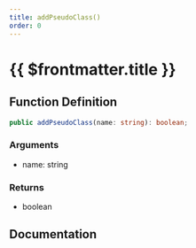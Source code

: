 ```yaml
---
title: addPseudoClass()
order: 0
---
```


# {{ $frontmatter.title }}

<!--@include: ./addPseudoClass_partial_header.md-->

## Function Definition

```ts
public addPseudoClass(name: string): boolean;
```

### Arguments

* name: string

### Returns

* boolean

## Documentation

<!--@include: ./addPseudoClass_partial_footer.md-->
